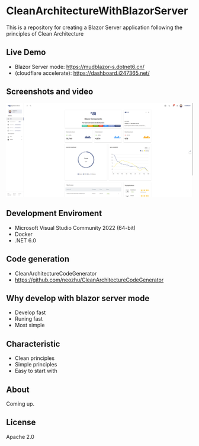 # CleanArchitectureWithBlazorServer
This is a repository for creating a  Blazor Server application following the principles of Clean Architecture
## Live Demo
-  Blazor Server mode: https://mudblazor-s.dotnet6.cn/
-  (cloudflare accelerate): https://dashboard.i247365.net/
## Screenshots and video
[![Everything Is AWESOME](doc/main_screenshot.png)](https://www.youtube.com/embed/GyZJl_dG-Pg "Everything Is AWESOME")

## Development Enviroment
- Microsoft Visual Studio Community 2022 (64-bit) 
- Docker
- .NET 6.0
## Code generation
- CleanArchitectureCodeGenerator 
- https://github.com/neozhu/CleanArchitectureCodeGenerator
## Why develop with blazor server mode
- Develop fast
- Runing fast
- Most simple

## Characteristic
- Clean principles
- Simple principles
- Easy to start with

## About
Coming up.



## License
Apache 2.0